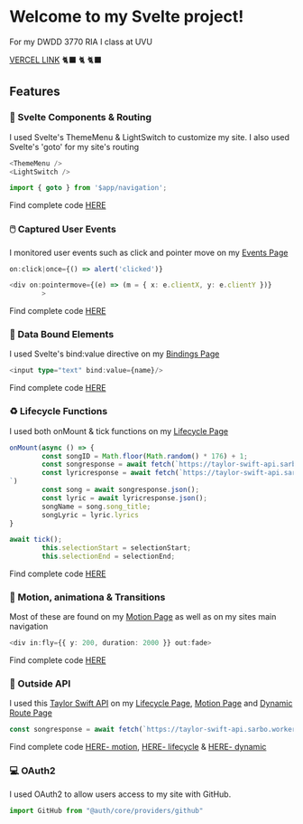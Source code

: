 # Welcome to my Svelte project!

For my DWDD 3770 RIA I class at UVU

 [VERCEL LINK](https://dwdd-3770-starter-svelte.vercel.app/) :black_cat: :cat2: :black_cat:

## Features

### :vertical_traffic_light: Svelte Components & Routing

I used Svelte's ThemeMenu & LightSwitch to customize my site. I also used Svelte's 'goto' for my site's routing

```typescript
<ThemeMenu />
<LightSwitch />
```

```typescript
import { goto } from '$app/navigation';
```
Find complete code [HERE](src/routes/+layout.svelte)

### :computer_mouse: Captured User Events

I monitored user events such as click and pointer move on my [Events Page](https://dwdd-3770-starter-svelte.vercel.app/tutorial/events)

```typescript
on:click|once={() => alert('clicked')}
```

```typescript
<div on:pointermove={(e) => (m = { x: e.clientX, y: e.clientY })}
		>
```
Find complete code [HERE](src/routes/tutorial/events/+page.svelte)

### :paperclip: Data Bound Elements

I used Svelte's bind:value directive on my [Bindings Page](https://dwdd-3770-starter-svelte.vercel.app/tutorial/bindings)

```typescript
<input type="text" bind:value={name}/>
```

Find complete code [HERE](src/routes/tutorial/bindings/+page.svelte)

### :recycle: Lifecycle Functions

I used both onMount & tick functions on my [Lifecycle Page](https://dwdd-3770-starter-svelte.vercel.app/tutorial/lifecycle)

```typescript
onMount(async () => {
		const songID = Math.floor(Math.random() * 176) + 1;
		const songresponse = await fetch(`https://taylor-swift-api.sarbo.workers.dev/songs/${songID}`);
        const lyricresponse = await fetch(`https://taylor-swift-api.sarbo.workers.dev/lyrics/${songID}
`)
		const song = await songresponse.json();
        const lyric = await lyricresponse.json();
		songName = song.song_title;
        songLyric = lyric.lyrics
}
```
```typescript
await tick();
		this.selectionStart = selectionStart;
		this.selectionEnd = selectionEnd;
```
Find complete code [HERE](src/routes/tutorial/lifecycle/+page.svelte)

### :dancer: Motion, animationa & Transitions

Most of these are found on my [Motion Page](https://dwdd-3770-starter-svelte.vercel.app/tutorial/motion) as well as on my sites main navigation

```typescript
<div in:fly={{ y: 200, duration: 2000 }} out:fade>
```

Find complete code [HERE](src/routes/tutorial/motion/+page.svelte)

### :microphone: Outside API

I used this [Taylor Swift API](https://github.com/sarbor/taylor_swift_api) on my [Lifecycle Page](https://dwdd-3770-starter-svelte.vercel.app/tutorial/lifecycle), [Motion Page](https://dwdd-3770-starter-svelte.vercel.app/tutorial/motion) and [Dynamic Route Page](https://dwdd-3770-starter-svelte.vercel.app/taylorswift) 

```typescript
const songresponse = await fetch(`https://taylor-swift-api.sarbo.workers.dev/songs/${songID`);
```

Find complete code [HERE- motion](src/routes/tutorial/motion/+page.svelte), [HERE- lifecycle](src/routes/tutorial/lifecycle/+page.svelte) & [HERE- dynamic](src/routes/taylorswift/+page.svelte)

### :computer: OAuth2

I used OAuth2 to allow users access to my site with GitHub. 

```typescript
import GitHub from "@auth/core/providers/github"
```







